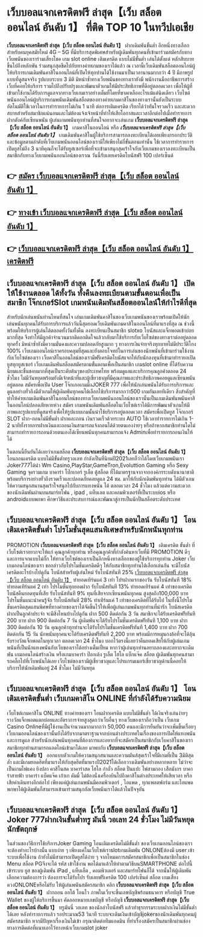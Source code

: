 # เว็บบอลแจกเครดิตฟรี ล่าสุด【เว็บ สล็อต ออนไลน์ อันดับ 1】  ที่ติด TOP 10 ในทวีปเอเชีย

**เว็บบอลแจกเครดิตฟรี ล่าสุด【เว็บ สล็อต ออนไลน์ อันดับ 1】** ฝากเดิมพันขั้นต่ำ  อีกหนึ่งทางเลือกสำหรับคนยุคสมัยใหม่ 4G – 5G ที่มีบริการสุดพิเศษสำหรับผู้เดิมพันทุกคนที่เข้ามาร่วมสมัครกับทางเว็บพนันของเราร่วมเสี่ยงโชค เกม slot online เติมเครดิต แบบไม่มีขั้นต่ำ เล่นได้ตั้งแต่ หลักสิบบาทขึ้นไปถึงหลักพัน ร่วมสนุกสุดขีดไปกับทางค่ายเกมของเราได้แล้ว ณ เวลานี้เว็บเดิมพันสล็อตออนไลน์ผู้ให้บริการเกมเดิมพันคาสิโนออนไลน์ที่เปิดให้ทุกท่านได้ใช้งานมาเป็นเวลานานมากกว่า 4 ปี มีภาพรูปแบบที่ดูสมจจริง รูปแบบระบบ 3 มิติ
มิหนำซ้ำทางเว็บพนันของทางเรายังมี พนักงานมืออาชีพการสร้างเว็บที่คอยให้บริการ  รวมไปถึงปรับปรุงและพัฒนาตัวเกมให้มีประสิทธิภาพที่ดีอยู่ตลอดเวลา เพื่อให้ผู้ที่เข้ามาใช้งานได้รับการดูแลจากทางเว็บเกมเราอย่างเต็มที่โดยที่ขาดเหลืออะไรแม้แต่นิดเดียว เว็บไซต์พนันออนไลน์ผู้บริการเกมพนันเดิมพันสล็อตของทางค่ายเกมคาสิโนของทางเรานั้นยังเป็นระบบ อัตโนมัติใช้เวลาในการทำรายการไม่เกิน 1 นาที ต่อการเติมเครดิต เรียกได้ว่าทันใจรวดเร็ว และสะดวกสบายสำหรับสมาชิกแน่นอนและไม่ต้องแจ้งเจ้าหน้าที่ทำให้เสียโอกาสและเวลาอีกต่อไปเมื่อทำรายการฝากตังค์กับเซียนพนัน
ผู้เล่นเกมพนันทุกท่านที่สนใจอยากจะเล่นเกม **เว็บบอลแจกเครดิตฟรี ล่าสุด【เว็บ สล็อต ออนไลน์ อันดับ 1】** เกมคาสิโนออนไลน์ หรือ ***เว็บบอลแจกเครดิตฟรี ล่าสุด【เว็บ สล็อต ออนไลน์ อันดับ 1】*** เกมเดิมพันคาสิโนผู้ใช้บริการสามารถลงทะเบียนได้เลยเพียงกรอกประวัติและข้อมูลตามลำดับที่เว็บเกมพนันออนไลน์ของเรามีให้เพียงไม่กี่ขั้นตอนเท่านั้น ใช้เวลาการทำรายการเปิดยูสไม่ถึง 3 นาทีคุณก็จะได้รับยูสเซอร์เพื่อที่จะเข้ามาสนุกสุดเร้าใจกับเว็บเกมของเราลงทะเบียนเป็นสมาชิกกับทางเว็บเกมพนันออนไลน์ของเราณ วันนี้รับเลยเครดิตโบนัสฟรี 100 เปอร์เซ็นต์ 

## 👉 [สมัคร เว็บบอลแจกเครดิตฟรี ล่าสุด【เว็บ สล็อต ออนไลน์ อันดับ 1】](https://archa888.com/)
## 👉 [ทางเข้า เว็บบอลแจกเครดิตฟรี ล่าสุด【เว็บ สล็อต ออนไลน์ อันดับ 1】](https://archa888.com/)
## 👉 [เว็บบอลแจกเครดิตฟรี ล่าสุด【เว็บ สล็อต ออนไลน์ อันดับ 1】 เครดิตฟรี](https://archa888.com/)

## เว็บบอลแจกเครดิตฟรี ล่าสุด【เว็บ สล็อต ออนไลน์ อันดับ 1】 เปิดให้ใช้งานตลอด ได้ทั้งวัน ทั้งคืนลงทะเบียนตามขั้นตอนเพื่อเป็นสมาชิก โจ๊กเกอร์Slot เกมพนันเดิมพันสล็อตออนไลน์ให้กำไรดีที่สุด

สำหรับนักเล่นพนันท่านไหนที่สนใจ เล่นเกมเดิมพันคาสิโนของเว็บเกมพนันของเราพร้อมเปิดให้นักเล่นพนันทุกคนได้รับการบริการแล้ววันนี้สุดยอดเว็บเดิมพันเกมคาสิโนออนไลน์ที่มาแรงที่สุด ณ ช่วงนี้ พร้อมให้บริการผู้เล่นได้ตลอดทั้งวันทั้งคืน ลงทะเบียนเป็นสมาชิก slotxo โบนัสและแจ็กพอตเข้าบ่อยมากที่สุด จึงทำให้มีลูกค้าจำนวนมากติดอกติดใจแล้วกลับมาใช้บริการกับเว็บไซต์ของทางเราต่ออยู่ตลอดทุกครั้ง มิหนำซ้ำยังมีความมั่นคงและความปลอดภัยสูงมาก ๆ ทางการเงินจ่ายจริงทุกบาทไม่มีประวัติโกง 100% เว็บเกมออนไลน์เราครอบคลุมที่สุดและยังตอบโจทย์ในการเล่นของนักพนันที่เข้ามาร่วมใช้งานกับเว็บไซต์ของเรา
เว็บคาสิโนออนไลน์ของเรามีฟรีเครดิตโบนัสแจกให้กับนักลงทุนที่เข้ามาทำรายกเปิดยูสทุกยูสเซอร์ เว็บเกมเดิมพันสล็อตสมัครตามขั้นตอนเพื่อเป็นสมาชิก เกมslot online ที่ได้รับความนิยมและชื่นชอบมากที่สุดเป็นระดับต้นๆของประเทศไทย พร้อมดูแลและบริการคุณลูกค้าตลอด 24 ชั่วโมง ไม่มีวันหยุดพร้อมยังมีเจ้าหน้าที่และผู้เชี่ยวชาญที่มีคุณภาพและประสิทธิภาพคอยดูแลเซียนพนันอยู่ตลอด สมัครเพื่อเปิด User โจ๊กเกอเกมมิ่งJOKER 777 เพื่อให้นักเล่นพนันได้รับการบริการและดูแลอย่างทั่วถึงมีตัวเกมให้ผู้เดิมพันทุกคนได้เลือกใช้บริการมากกว่า500 เกมกันเลยทีเดียว
สิ่งสำคัญที่ทำให้ค่ายเกมเดิมพันคาสิโนออนไลน์ของทางเว็บเกมพนันออนไลน์ของเรานั้นเป็นเกมเดิมพันพนันคาสิโนออนไลน์ปลอดภัยหายห่วง สมัคร  เกมพนันเดิมพันสล็อตในเว็บไซต์เราได้มีการพัฒนาตัวเกมให้มีภาพและรูปแบบที่ดูสมจริงเพื่อให้รูปแบบเกมนั้นน่าใช้บริการอยู่ตลอดเวลา สมัครเพื่อเปิดยูส โจ๊กเกอร์ SLOT ฝาก-ถอนไม่มีขั้นต่ำ ฝากและถอน เงินรวดเร็วด้วยระบบ AUTO ใช้เวลาทำรายการไม่เกิน 1-2 นาทีทั้งรายการฝากเงินและถอนเงินสามารถแจ้งถอนได้ด้วยตนเองง่ายๆ หรือถ้าหากสมาชิกท่านใดไม่สามารถทำรายการถอนด้วยตนเองได้เซียนพนันทุกคนสามารถแจ้ง Adminเพื่อทำรายการถอนเงินให้ได้

ในตอนนี้ยืนยันได้เลยว่าเกมสล็อต **เว็บบอลแจกเครดิตฟรี ล่าสุด【เว็บ สล็อต ออนไลน์ อันดับ 1】** โอนถอนเครดิต แบบไม่มีขั้นต่ำทรูวอเลท กำลังเป็นที่นิยมปี2021เลยก็ว่าได้โดยเว็บเกมพนันเรา Joker777ได้นำ  Wm Casino,PlayStar,GameTron,Evoluttion Gaming หรือ Sexy Gaming จุดรวมเกม บาคาร่า โป๊กเกอร์ รูเล็ต ตู้สล็อต ที่ได้มาตรฐานจากจากองค์กรระบดับนานาชาติ พร้อมบริการอย่างทั่วถึงรวดเร็วและปลอดภัยคอยดูแล 24 ชม. มาให้กับนักเดิมพันทุกท่าน ได้มีตัวเกมให้ความสนุกสนานสุดเร้าใจสนุกไปกับการแทงพนัน ได้ ตลอดเวลา 24 ชั่วโมง แล้วแต่ความสะดวกของนักเดิมพันผ่านบนสมาร์ทโฟน , ipad , แท็บเลต และคอมพิวเตอร์ที่เป็นระบบios หรือ androidแบบพกพา ศึกษาวิธีและประสบการณ์และพัฒนาสู่การเป็นนักปั่นสล็อตระดับประเทศ

## เว็บบอลแจกเครดิตฟรี ล่าสุด【เว็บ สล็อต ออนไลน์ อันดับ 1】 โอนเติมเครดิตขั้นต่ำ โปรโมชั่นสุดแสนพิเศษสำหรับนักพนันทุกท่าน

 PROMOTION  **เว็บบอลแจกเครดิตฟรี ล่าสุด【เว็บ สล็อต ออนไลน์ อันดับ 1】** เติมเครดิต ขั้นต่ำ ที่เว็บไซต์เราอยากจะให้แก่  คุณลูกค้าทุกท่าน หรือคุณลูกค้าที่กำลังค้นหาเว็บที่มี  PROMOTION ดีๆ และการแจกแบบไม่กั๊ก ให้ทางเว็บไซต์ของเราเป็นอีกหนึ่งทางเลือกของผู้ใช้บริการทุกท่าน Joker เว็บเกมออนไลน์ของเรา ขอกล่าวกับโปรโมชั่นเครดิตดีๆ ให้กับสมาชิกทุกท่านได้เลือกเล่นกัน จะมีโบนัสเครดิตอะไรบ้างไปดูกัน
โบนัสสำหรับผู้เล่นใหม่ รับโบนัสทันที 25% [เว็บบอลแจกเครดิตฟรี ล่าสุด【เว็บ สล็อต ออนไลน์ อันดับ 1】](https://archa888.com/) ทำยอดเทิร์นแค่ 3 เท่า
โปรฝากแรกของวัน รับโบนัสทันที 18% ทำยอดเทิร์นแค่ 2 เท่า
โปรโมชั่นทุกยอดฝาก รับโบนัสทันที 13% ทำยอดเทิร์นแค่ 4 เท่าของเครดิต
โบนัสคืนยอดทุนที่เสีย รับโบนัสทันที 9% ทุนที่เสียจากเซียนพนันทุกคน สูงสุดถึง100,000 บาท
โปรโมชั่นแนะนำคนรู้จัก รับโบนัสทันที 28% ทำเทิร์นแค่ 1 เท่าของเครดิตที่ได้รับไป
ในทั้งนี้โปรโมชั่นเครดิตสุดแสนพิศษที่ทางค่ายของเราได้จัดขึ้นไว้ให้เพื่อผู้เล่นเกมพนันทุกท่านที่น่ารัก โบนัสเครดิตฝากเป็นลูกค้าประจำ จะมีสิ่งไหนบ้างไปดูกัน
ฝาก 500 ติดต่อกัน 3 วัน สมาชิกจะได้รับเครดิตฟรีทันที 200 บาท
ฝาก 900 ติดต่อกัน 7 วัน ผู้เดิมพันจะได้รับโปรโมชั่นเครดิตฟรีทันที 1,100 บาท
ฝาก 300 ติดต่อกัน 10 วัน คุณลูกค้าทุกท่านจะได้รับโปรโมชั่นเครดิตฟรีทันที 1,400 บาท
ฝาก 700 ติดต่อกัน 15 วัน นักพนันทุกคนจะได้รับเครดิตฟรีทันที 2,200 บาท
พร้อมมีการหมุนกงล้อที่จะได้ลุ้นรับรางวัลแจ็กพอตในทุกเวลา ตลอดเวลา 24 ชั่วโมง บอกไว้ตรงนี้เลยว่าคืนยอดเสียให้กับผู้เล่นเกมพนันที่เป็นนักแทงพนันกับเว็บของเราได้อย่างเต็มเปี่ยม หากว่าผู้เล่นทุกท่านอยากลองและอยากจะเดิมพัน เกมออนไลน์สร้างเงิน หรือเกมบาคาร่า ป๊อกเด้ง รูเล็ต ไฮโล แบ็กแจ๊ค สล็อต ผู้เดิมพันทุกคนสามารถคลิ๊กไปที่เว็บพนันได้เลย เว็บไซต์ของเรามีผู้เชี่ยวชาญและโปรแกรมเมอร์เชี่ยวชาญด้านนี้คอยให้บริการให้นักเดิมพันอยู่ 24 ชั่วโมง ไม่มีวันหยุด

## เว็บบอลแจกเครดิตฟรี ล่าสุด【เว็บ สล็อต ออนไลน์ อันดับ 1】 โอนเติมเครดิตขั้นต่ำ  เว็บเกมคาสิโน ONLINE ที่กำลังได้รับความนิยม

เว็บไซต์เกมคาสิโน ONLINE ทางค่ายของเรา โอนฝากเครดิต แบบไม่มีขั้นต่ำ ได้เงินจริงเล่นง่ายๆ รางวัลแจ็กพอตแตกบ่อยและอัตราการจ่ายสูงสุดกว่าเว็บอื่นๆ ทางเว็บของเราถือว่าเป็น เว็บเกม  Casino Onlineที่มีผู้ใช้งานเป็นจำนวนมากมากกว่า 50,000 คนและมีการยืนยันว่าจะเพิ่มขึ้นเรื่อยๆ เว็บเกมออนไลน์ของเรานั้นยังได้รับจากมาตราฐานจากบ่อนต่างประเทศในเรื่องของการเปิดให้แทงพนันและการดูแล สำหรับนักเล่นพนันทุกคนที่ต้องการและอยากที่จะสมัครเป็นสมาชิกกับเว็บคาสิโนของเรา สมาชิกทุกท่านสามารถแอดไลน์เข้ามาได้เลย
	มาพบกับ **เว็บบอลแจกเครดิตฟรี ล่าสุด【เว็บ สล็อต ออนไลน์ อันดับ 1】** ออกแบบตัวเกมให้ความสนุกสนานและความมันส์สุดเร้าใจที่มีเกมที่เป็น 3มิติสุดล้ำ และมีเกมยอดฮิตที่มาแรงให้กับสุดฮิตที่มาแรงปี2021ได้เลือกวางเดิมพันอย่างหลากหลาย  ไม่ว่าจะเป็นเกมไพ่แคง  ยิงปลา คาสิโนสด บาคาร่าสด ไฮโล กำถั่ว สล็อต ปั่นแปะ ไพ่สามกอง เสือมังกร บาคาร่าสายฟ้า บาคาร่า แบ็คแจ๊ค เก้าเก ดัมมี่ ไม่ต้องนั่งเครื่องบินไปถึงคาสิโนต่างประเทศให้เสียเวลา หรือเสียค่าเดินทางอีกต่อไป เพียงแค่ผู้เล่นเกมพนันมีคอมพิวเตอร์ , ไอแพด , ทุกแพลตฟอร์ม และไอแพดพกพาได้ผู้เดิมพันก็สามารถเข้ามาร่วมสนุกกัลเว็บพนันเราได้แล้วในปัจจุบัน

## เว็บบอลแจกเครดิตฟรี ล่าสุด【เว็บ สล็อต ออนไลน์ อันดับ 1】 Joker 777ฝากเงินขั้นต่ำทรู มันนี่ วอเลท 24 ชั่วโมง ไม่มีวันหยุดนักขัตฤกษ์

ในส่วนของวิธีการใช้บริการJoker Gaming โอนเติมเครดิตไม่มีขั้นต่ำ ของเว็บเกมออนไลน์ของเรา จะต้องทำอะไรบ้างนั้น แบบง่าย ๆ เพียงแค่ในเว็บไซต์เราslotเกมเดิมพัน ONLONEต้องมี user เข้าระบบเพื่อใช้งาน ถ้ายังไม่มีสามารถเปิดยูสได้ง่าย ๆ จากโหมดการสมัครสมาชิกเพื่อเป็นสมาชิกในช่อง Menu สล็อต PGจึงจะได้ รหัส เข้าใช้งาน พอได้มาแล้วให้ทำตามวิธีบนSMARTPHONE ต่อไปนี้
เข้าระบบ ยูส  ของผู้เดิมพัน iPad , แท็บเล็ต , คอมพิวเตอร์ และสมาร์ทโฟนก็ได้
จากนั้นให้ผู้เดิมพันเลือกความต้องการว่า ต้องการจะได้รับโปร รับเลยฟรีเครดิต 100 เปอร์เซ็นต์  สล็อต เกมเสี่ยงดวงONLONEหรือไม่รับ
ให้ผู้เล่นพนันสมัครสมาชิก คลิก **เว็บบอลแจกเครดิตฟรี ล่าสุด【เว็บ สล็อต ออนไลน์ อันดับ 1】** ฝากถอน ออโต้ โอนไว ภาพในเว็บจะขึ้นเลขบัญชีพร้อมธนาคาร หรือบัญชี True Wallet ของผู้ให้บริการขึ้นมา
คัดลอกหมายเลขบัญชี หรือบัญชี **เว็บบอลแจกเครดิตฟรี ล่าสุด【เว็บ สล็อต ออนไลน์ อันดับ 1】** ทรูมันนี่ วอเลท ของนักล่าโบนัสฟรี แล้วทำธุรกรรมระบบฝากเงินไม่มีขั้นต่ำได้เลย
หลังทำรายการแล้ว รอประมาณ53 วินาที ระบบจะเติมเงินเข้าบัญชีjokerของนักเดิมพันทุกคนผู้สมัครสมาชิก
หากมีปัญหาเรื่องเงินไม่เข้า กรุณาติดต่อทีมแอดมิน ที่ทำเรื่องสมัครเป็นสมาชิกผ่านช่องทางการติดต่อที่แนบเอาไว้ทางหน้าเว็บเกมslot joker


